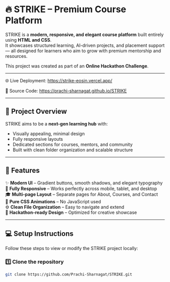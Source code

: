 # 🔥 STRIKE – Premium Course Platform

STRIKE is a **modern, responsive, and elegant course platform** built entirely using **HTML and CSS**.  
It showcases structured learning, AI-driven projects, and placement support — all designed for learners who aim to grow with premium mentorship and resources.

This project was created as part of an **Online Hackathon Challenge**.

---

🌐 Live Deployment: https://strike-eosin.vercel.app/

💾 Source Code: https://prachi-sharnagat.github.io/STRIKE

---

## 🧩 Project Overview

STRIKE aims to be a **next-gen learning hub** with:
- Visually appealing, minimal design
- Fully responsive layouts
- Dedicated sections for courses, mentors, and community
- Built with clean folder organization and scalable structure

---

## 🧠 Features

✨ **Modern UI** – Gradient buttons, smooth shadows, and elegant typography  
📱 **Fully Responsive** – Works perfectly across mobile, tablet, and desktop  
🎓 **Multi-page Layout** – Separate pages for About, Courses, and Contact  
🌈 **Pure CSS Animations** – No JavaScript used  
⚙️ **Clean File Organization** – Easy to navigate and extend  
🚀 **Hackathon-ready Design** – Optimized for creative showcase

---

## 💻 Setup Instructions

Follow these steps to view or modify the STRIKE project locally:

### 1️⃣ Clone the repository
```bash
git clone https://github.com/Prachi-Sharnagat/STRIKE.git
